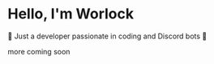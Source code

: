 # Hello, I'm Worlock

👋 Just a developer passionate in coding and Discord bots 🤖


more coming soon
